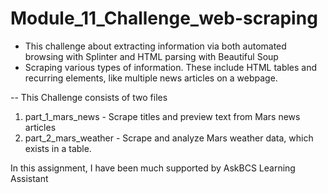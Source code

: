 # Module_11_Challenge_web-scraping

- This challenge about  extracting information via both automated browsing with Splinter and HTML parsing with Beautiful Soup
- Scraping various types of information. These include HTML tables and recurring elements, like multiple news articles on a webpage.

-- This Challenge consists of two files
1. part_1_mars_news - Scrape titles and preview text from Mars news articles
2. part_2_mars_weather - Scrape and analyze Mars weather data, which exists in a table.

In this assignment, I have been much supported by AskBCS Learning Assistant
